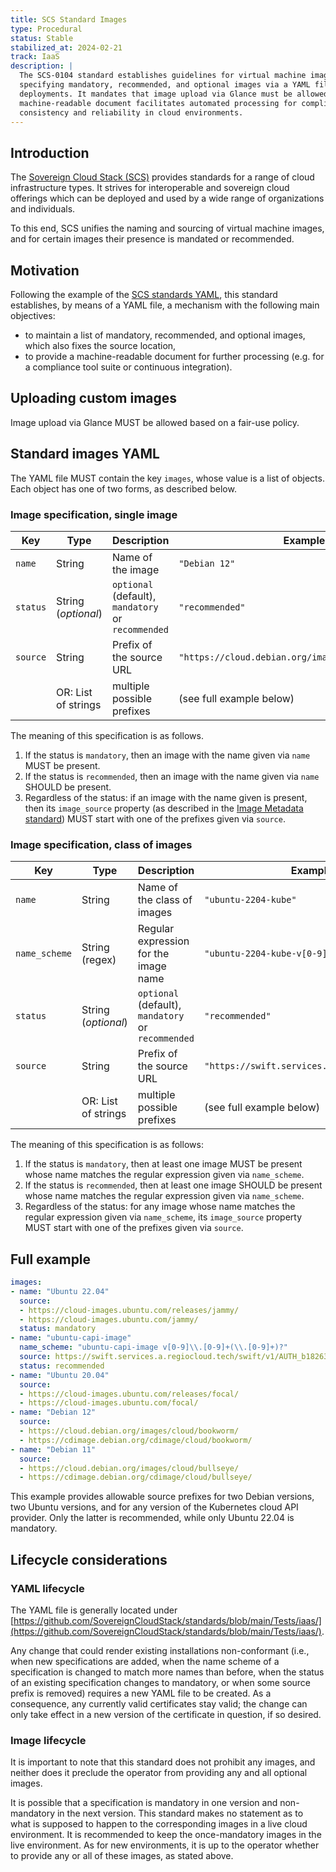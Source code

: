 ```yaml
---
title: SCS Standard Images
type: Procedural
status: Stable
stabilized_at: 2024-02-21
track: IaaS
description: |
  The SCS-0104 standard establishes guidelines for virtual machine images in Sovereign Cloud Stack (SCS) environments,
  specifying mandatory, recommended, and optional images via a YAML file, ensuring interoperability and streamlined
  deployments. It mandates that image upload via Glance must be allowed, ensuring flexibility for users. The standard's
  machine-readable document facilitates automated processing for compliance and integration purposes, promoting
  consistency and reliability in cloud environments.
---
```


## Introduction

The [Sovereign Cloud Stack (SCS)](https://scs.community) provides standards for a range of cloud infrastructure types.
It strives for interoperable and sovereign cloud offerings which can be deployed and used by a wide range of organizations and individuals.

To this end, SCS unifies the naming and sourcing of virtual machine images, and for certain images their presence is mandated or recommended.

## Motivation

Following the example of the [SCS standards YAML](scs-0003-v1-sovereign-cloud-standards-yaml.md),
this standard establishes, by means of a YAML file, a mechanism with the following main objectives:

- to maintain a list of mandatory, recommended, and optional images, which also fixes the source location,
- to provide a machine-readable document for further processing (e.g. for a compliance tool suite or continuous integration).

## Uploading custom images

Image upload via Glance MUST be allowed based on a fair-use policy.

## Standard images YAML

The YAML file MUST contain the key `images`, whose value is a list of objects. Each object has one of two forms, as described below.

### Image specification, single image

| Key       | Type                 | Description                                          | Example                                              |
| --------- | -------------------- | ---------------------------------------------------- | ---------------------------------------------------- |
| `name`    | String               | Name of the image                                    | `"Debian 12"`                                        |
| `status`  | String (_optional_)  | `optional` (default), `mandatory` or `recommended`   | `"recommended"`                                      |
| `source`  | String               | Prefix of the source URL                             | `"https://cloud.debian.org/images/cloud/bookworm/"`  |
|           | OR: List of strings  | multiple possible prefixes                           | (see full example below)                             |

The meaning of this specification is as follows.

1. If the status is `mandatory`, then an image with the name given via `name` MUST be present.
2. If the status is `recommended`, then an image with the name given via `name` SHOULD be present.
3. Regardless of the status:
   if an image with the name given is present, then its `image_source` property
   (as described in the [Image Metadata standard](scs-0102-v1-image-metadata.md))
   MUST start with one of the prefixes given via `source`.

### Image specification, class of images

| Key           | Type                 | Description                                          | Example                                          |
| ------------- | -------------------- | ---------------------------------------------------- | ------------------------------------------------ |
| `name`        | String               | Name of the class of images                          | `"ubuntu-2204-kube"`                             |
| `name_scheme` | String (regex)       | Regular expression for the image name                | `"ubuntu-2204-kube-v[0-9].[0-9]+(.[0-9]+)?"`     |
| `status`      | String (_optional_)  | `optional` (default), `mandatory` or `recommended`   | `"recommended"`                                  |
| `source`      | String               | Prefix of the source URL                             | `"https://swift.services.a.regiocloud.tech"`     |
|               | OR: List of strings  | multiple possible prefixes                           | (see full example below)                         |

The meaning of this specification is as follows:

1. If the status is `mandatory`, then at least one image MUST be present whose name
   matches the regular expression given via `name_scheme`.
2. If the status is `recommended`, then at least one image SHOULD be present whose name
   matches the regular expression given via `name_scheme`.
3. Regardless of the status:
   for any image whose name matches the regular expression given via `name_scheme`,
   its `image_source` property MUST start with one of the prefixes given via `source`.

## Full example

```yaml
images:
- name: "Ubuntu 22.04"
  source:
  - https://cloud-images.ubuntu.com/releases/jammy/
  - https://cloud-images.ubuntu.com/jammy/
  status: mandatory
- name: "ubuntu-capi-image"
  name_scheme: "ubuntu-capi-image v[0-9]\\.[0-9]+(\\.[0-9]+)?"
  source: https://swift.services.a.regiocloud.tech/swift/v1/AUTH_b182637428444b9aa302bb8d5a5a418c/openstack-k8s-capi-images/ubuntu-2204-kube
  status: recommended
- name: "Ubuntu 20.04"
  source:
  - https://cloud-images.ubuntu.com/releases/focal/
  - https://cloud-images.ubuntu.com/focal/
- name: "Debian 12"
  source:
  - https://cloud.debian.org/images/cloud/bookworm/
  - https://cdimage.debian.org/cdimage/cloud/bookworm/
- name: "Debian 11"
  source:
  - https://cloud.debian.org/images/cloud/bullseye/
  - https://cdimage.debian.org/cdimage/cloud/bullseye/
```

This example provides allowable source prefixes for two Debian versions, two Ubuntu
versions, and for any version of the Kubernetes cloud API provider. Only the latter is
recommended, while only Ubuntu 22.04 is mandatory.

## Lifecycle considerations

### YAML lifecycle

The YAML file is generally located under
[https://github.com/SovereignCloudStack/standards/blob/main/Tests/iaas/](https://github.com/SovereignCloudStack/standards/blob/main/Tests/iaas/).

Any change that could render existing installations non-conformant (i.e., when new
specifications are added, when the name scheme of a specification is changed to
match more names than before, when the status of an existing specification changes to
mandatory, or when some source prefix is removed) requires a new YAML file to be created.
As a consequence, any currently valid certificates stay valid; the change can only take
effect in a new version of the certificate in question, if so desired.

### Image lifecycle

It is important to note that this standard does not prohibit any images, and neither
does it preclude the operator from providing any and all optional images.

It is possible that a specification is mandatory in one version and non-mandatory in the
next version. This standard makes no statement as to what is supposed to happen to the
corresponding images in a live cloud environment. It is recommended to keep the
once-mandatory images in the live environment. As for new environments, it is up to the
operator whether to provide any or all of these images, as stated above.
